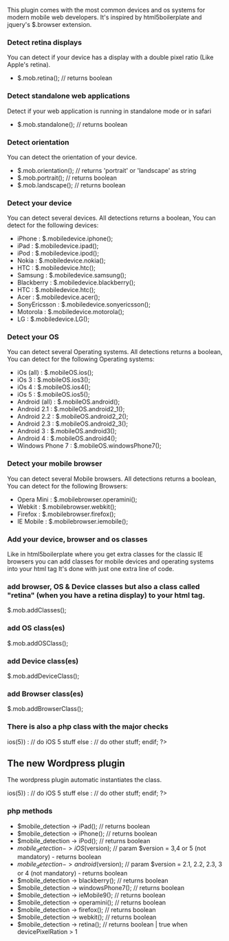 This plugin comes with the most common devices and os systems for modern mobile web developers. It's inspired by html5boilerplate and jquery's  $.browser extension.

### Detect retina displays
You can detect if your device has a display with a double pixel ratio (Like Apple's retina).

+ $.mob.retina(); // returns boolean


### Detect standalone web applications
Detect if your web application is running in standalone mode or in safari

+ $.mob.standalone();  // returns boolean


### Detect orientation
You can detect the orientation of your device.

+ $.mob.orientation(); // returns 'portrait' or 'landscape' as string
+ $.mob.portrait(); // returns boolean
+ $.mob.landscape(); // returns boolean


### Detect your device
You can detect several devices. All detections returns a boolean, You can detect for the following devices:

+ iPhone 		: $.mobiledevice.iphone();
+ iPad  		: $.mobiledevice.ipad();
+ iPod 			: $.mobiledevice.ipod();
+ Nokia			: $.mobiledevice.nokia();
+ HTC 			: $.mobiledevice.htc();
+ Samsung		: $.mobiledevice.samsung();
+ Blackberry	: $.mobiledevice.blackberry();
+ HTC			: $.mobiledevice.htc();
+ Acer			: $.mobiledevice.acer();
+ SonyEricsson	: $.mobiledevice.sonyericsson();
+ Motorola		: $.mobiledevice.motorola();
+ LG			: $.mobiledevice.LG();


### Detect your OS
You can detect several Operating systems. All detections returns a boolean, You can detect for the following Operating systems:

+ iOs (all)			: $.mobileOS.ios();
+ iOs 3				: $.mobileOS.ios3();
+ iOs 4				: $.mobileOS.ios4();
+ iOs 5				: $.mobileOS.ios5();
+ Android (all)		: $.mobileOS.android();
+ Android 2.1		: $.mobileOS.android2_1();
+ Android 2.2		: $.mobileOS.android2_2();
+ Android 2.3		: $.mobileOS.android2_3();
+ Android 3			: $.mobileOS.android3();
+ Android 4			: $.mobileOS.android4();
+ Windows Phone 7	: $.mobileOS.windowsPhone7();


### Detect your mobile browser
You can detect several Mobile browsers. All detections returns a boolean, You can detect for the following Browsers:

+ Opera Mini		: $.mobilebrowser.operamini();
+ Webkit			: $.mobilebrowser.webkit();
+ Firefox			: $.mobilebrowser.firefox();
+ IE Mobile			: $.mobilebrowser.iemobile();


### Add your device, browser and os classes
Like in html5boilerplate where you get extra classes for the classic IE browsers you can add classes for mobile devices and operating systems into your html tag
It's done with just one extra line of code.


### add browser, OS & Device classes but also a class called "retina" (when you have a retina display) to your html tag.
$.mob.addClasses(); 

### add OS class(es)
$.mob.addOSClass();

### add Device class(es)
$.mob.addDeviceClass();

### add Browser class(es)
$.mob.addBrowserClass();

### There is also a php class with the major checks
<?php 

	$mobile_detection = new MobileDetection();
	if($mobile_detection -> ios(5)) :
		// do iOS 5 stuff
	else :
		// do other stuff;
	endif;
	
?>

## The new Wordpress plugin

The wordpress plugin automatic instantiates the class.

<?php 
	
	// in your theme use:
	global $mobile_detection;
	
	if($mobile_detection -> ios(5)) :
		// do iOS 5 stuff
	else :
		// do other stuff;
	endif;
	
?>

### php methods
+ $mobile_detection -> iPad(); // returns boolean
+ $mobile_detection -> iPhone(); // returns boolean
+ $mobile_detection -> iPod(); // returns boolean
+ $mobile_detection -> iOS($version); // param $version = 3,4 or 5 (not mandatory) - returns boolean 
+ $mobile_detection -> android($version); // param $version = 2.1, 2.2, 2.3, 3 or 4 (not mandatory) - returns boolean
+ $mobile_detection -> blackberry(); // returns boolean
+ $mobile_detection -> windowsPhone7(); // returns boolean
+ $mobile_detection -> ieMobile9(); // returns boolean
+ $mobile_detection -> operamini(); // returns boolean
+ $mobile_detection -> firefox(); // returns boolean
+ $mobile_detection -> webkit(); // returns boolean
+ $mobile_detection -> retina(); // returns boolean  | true when devicePixelRation > 1

